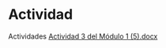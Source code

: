# Actividad
Actividades
[Actividad 3 del Módulo 1 (5).docx](https://github.com/JeigerG/Actividad/files/11582962/Actividad.3.del.Modulo.1.5.docx)
